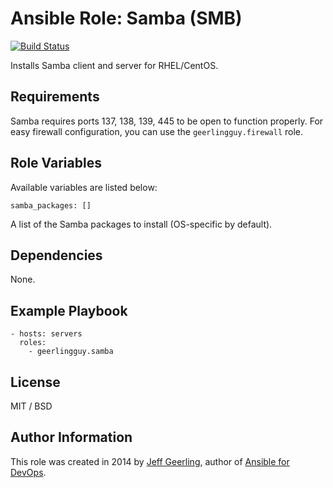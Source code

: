 # Ansible Role: Samba (SMB)

[![Build Status](https://travis-ci.org/geerlingguy/ansible-role-samba.svg?branch=master)](https://travis-ci.org/geerlingguy/ansible-role-samba)

Installs Samba client and server for RHEL/CentOS.

## Requirements

Samba requires ports 137, 138, 139, 445 to be open to function properly. For easy firewall configuration, you can use the `geerlingguy.firewall` role.

## Role Variables

Available variables are listed below:

    samba_packages: []

A list of the Samba packages to install (OS-specific by default).

## Dependencies

None.

## Example Playbook

    - hosts: servers
      roles:
        - geerlingguy.samba

## License

MIT / BSD

## Author Information

This role was created in 2014 by [Jeff Geerling](https://www.jeffgeerling.com/), author of [Ansible for DevOps](https://www.ansiblefordevops.com/).
